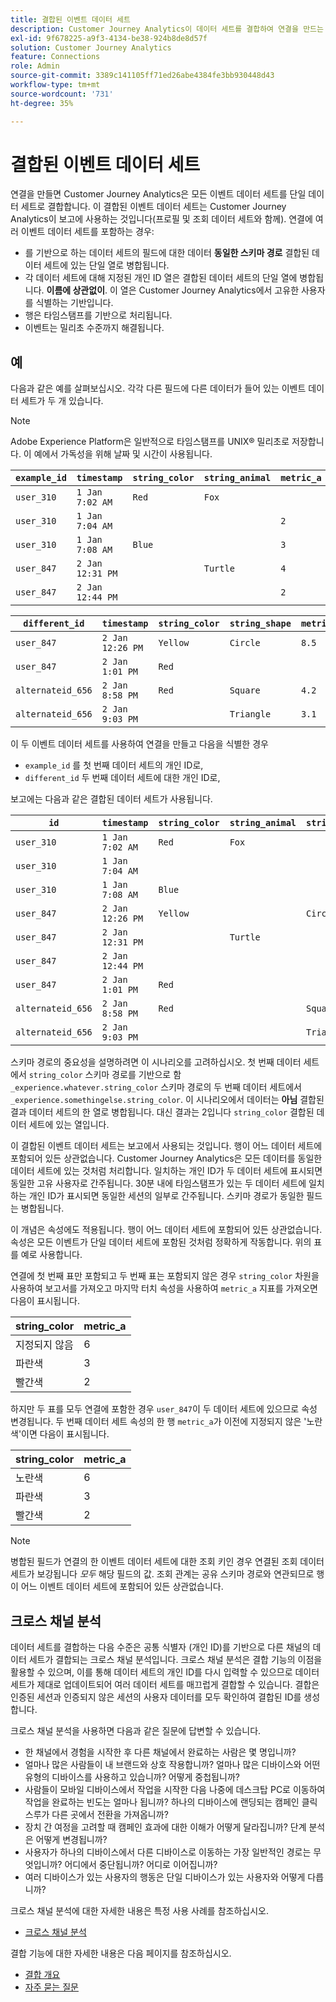 ```yaml
---
title: 결합된 이벤트 데이터 세트
description: Customer Journey Analytics이 데이터 세트를 결합하여 연결을 만드는 방법을 알아봅니다.
exl-id: 9f678225-a9f3-4134-be38-924b8de8d57f
solution: Customer Journey Analytics
feature: Connections
role: Admin
source-git-commit: 3389c141105ff71ed26abe4384fe3bb930448d43
workflow-type: tm+mt
source-wordcount: '731'
ht-degree: 35%

---
```



# 결합된 이벤트 데이터 세트

연결을 만들면 Customer Journey Analytics은 모든 이벤트 데이터 세트를 단일 데이터 세트로 결합합니다. 이 결합된 이벤트 데이터 세트는 Customer Journey Analytics이 보고에 사용하는 것입니다(프로필 및 조회 데이터 세트와 함께). 연결에 여러 이벤트 데이터 세트를 포함하는 경우:

* 를 기반으로 하는 데이터 세트의 필드에 대한 데이터 **동일한 스키마 경로** 결합된 데이터 세트에 있는 단일 열로 병합됩니다.
* 각 데이터 세트에 대해 지정된 개인 ID 열은 결합된 데이터 세트의 단일 열에 병합됩니다. **이름에 상관없이**. 이 열은 Customer Journey Analytics에서 고유한 사용자를 식별하는 기반입니다.
* 행은 타임스탬프를 기반으로 처리됩니다.
* 이벤트는 밀리초 수준까지 해결됩니다.

## 예

다음과 같은 예를 살펴보십시오. 각각 다른 필드에 다른 데이터가 들어 있는 이벤트 데이터 세트가 두 개 있습니다.

>[!NOTE]
>
>Adobe Experience Platform은 일반적으로 타임스탬프를 UNIX® 밀리초로 저장합니다. 이 예에서 가독성을 위해 날짜 및 시간이 사용됩니다.

| `example_id` | `timestamp` | `string_color` | `string_animal` | `metric_a` |
| --- | --- | --- | --- | --- |
| `user_310` | `1 Jan 7:02 AM` | `Red` | `Fox` | |
| `user_310` | `1 Jan 7:04 AM` | | | `2` |
| `user_310` | `1 Jan 7:08 AM` | `Blue` | | `3` |
| `user_847` | `2 Jan 12:31 PM` | | `Turtle` | `4` |
| `user_847` | `2 Jan 12:44 PM` | | | `2` |

| `different_id` | `timestamp` | `string_color` | `string_shape` | `metric_b` |
| --- | --- | --- | --- | --- |
| `user_847` | `2 Jan 12:26 PM` | `Yellow` | `Circle` | `8.5` |
| `user_847` | `2 Jan 1:01 PM` | `Red` | | |
| `alternateid_656` | `2 Jan 8:58 PM` | `Red` | `Square` | `4.2` |
| `alternateid_656` | `2 Jan 9:03 PM` | | `Triangle` | `3.1` |

이 두 이벤트 데이터 세트를 사용하여 연결을 만들고 다음을 식별한 경우

* `example_id` 를 첫 번째 데이터 세트의 개인 ID로,
* `different_id` 두 번째 데이터 세트에 대한 개인 ID로,

보고에는 다음과 같은 결합된 데이터 세트가 사용됩니다.

| `id` | `timestamp` | `string_color` | `string_animal` | `string_shape` | `metric_a` | `metric_b` |
| --- | --- | --- | --- | --- | --- | --- |
| `user_310` | `1 Jan 7:02 AM` | `Red` | `Fox` | | | |
| `user_310` | `1 Jan 7:04 AM` | | | | `2` | |
| `user_310` | `1 Jan 7:08 AM` | `Blue` | | | `3` | |
| `user_847` | `2 Jan 12:26 PM` | `Yellow` | | `Circle` | | `8.5` |
| `user_847` | `2 Jan 12:31 PM` | | `Turtle` | | `4` | |
| `user_847` | `2 Jan 12:44 PM` | | | | `2` | |
| `user_847` | `2 Jan 1:01 PM` | `Red` | | | | |
| `alternateid_656` | `2 Jan 8:58 PM` | `Red` | | `Square` | | `4.2` |
| `alternateid_656` | `2 Jan 9:03 PM` | | | `Triangle` | | `3.1` |

스키마 경로의 중요성을 설명하려면 이 시나리오를 고려하십시오. 첫 번째 데이터 세트에서 `string_color` 스키마 경로를 기반으로 함 `_experience.whatever.string_color` 스키마 경로의 두 번째 데이터 세트에서  `_experience.somethingelse.string_color`. 이 시나리오에서 데이터는 **아님** 결합된 결과 데이터 세트의 한 열로 병합됩니다. 대신 결과는 2입니다 `string_color` 결합된 데이터 세트에 있는 열입니다.

이 결합된 이벤트 데이터 세트는 보고에서 사용되는 것입니다. 행이 어느 데이터 세트에 포함되어 있든 상관없습니다. Customer Journey Analytics은 모든 데이터를 동일한 데이터 세트에 있는 것처럼 처리합니다. 일치하는 개인 ID가 두 데이터 세트에 표시되면 동일한 고유 사용자로 간주됩니다. 30분 내에 타임스탬프가 있는 두 데이터 세트에 일치하는 개인 ID가 표시되면 동일한 세션의 일부로 간주됩니다. 스키마 경로가 동일한 필드는 병합됩니다.

이 개념은 속성에도 적용됩니다. 행이 어느 데이터 세트에 포함되어 있든 상관없습니다. 속성은 모든 이벤트가 단일 데이터 세트에 포함된 것처럼 정확하게 작동합니다. 위의 표를 예로 사용합니다.

연결에 첫 번째 표만 포함되고 두 번째 표는 포함되지 않은 경우 `string_color` 차원을 사용하여 보고서를 가져오고 마지막 터치 속성을 사용하여 `metric_a` 지표를 가져오면 다음이 표시됩니다.

| string_color | metric_a |
| --- | --- |
| 지정되지 않음 | 6 |
| 파란색 | 3 |
| 빨간색 | 2 |

하지만 두 표를 모두 연결에 포함한 경우 `user_847`이 두 데이터 세트에 있으므로 속성 변경됩니다. 두 번째 데이터 세트 속성의 한 행 `metric_a`가 이전에 지정되지 않은 &#39;노란색&#39;이면 다음이 표시됩니다.

| string_color | metric_a |
| --- | --- |
| 노란색 | 6 |
| 파란색 | 3 |
| 빨간색 | 2 |

>[!NOTE]
>
>병합된 필드가 연결의 한 이벤트 데이터 세트에 대한 조회 키인 경우 연결된 조회 데이터 세트가 보강됩니다 *모두* 해당 필드의 값. 조회 관계는 공유 스키마 경로와 연관되므로 행이 어느 이벤트 데이터 세트에 포함되어 있든 상관없습니다.

## 크로스 채널 분석

데이터 세트를 결합하는 다음 수준은 공통 식별자 (개인 ID)를 기반으로 다른 채널의 데이터 세트가 결합되는 크로스 채널 분석입니다. 크로스 채널 분석은 결합 기능의 이점을 활용할 수 있으며, 이를 통해 데이터 세트의 개인 ID를 다시 입력할 수 있으므로 데이터 세트가 제대로 업데이트되어 여러 데이터 세트를 매끄럽게 결합할 수 있습니다. 결합은 인증된 세션과 인증되지 않은 세션의 사용자 데이터를 모두 확인하여 결합된 ID를 생성합니다.

크로스 채널 분석을 사용하면 다음과 같은 질문에 답변할 수 있습니다.

* 한 채널에서 경험을 시작한 후 다른 채널에서 완료하는 사람은 몇 명입니까?
* 얼마나 많은 사람들이 내 브랜드와 상호 작용합니까? 얼마나 많은 디바이스와 어떤 유형의 디바이스를 사용하고 있습니까? 어떻게 중첩됩니까?
* 사람들이 모바일 디바이스에서 작업을 시작한 다음 나중에 데스크탑 PC로 이동하여 작업을 완료하는 빈도는 얼마나 됩니까? 하나의 디바이스에 랜딩되는 캠페인 클릭스루가 다른 곳에서 전환을 가져옵니까?
* 장치 간 여정을 고려할 때 캠페인 효과에 대한 이해가 어떻게 달라집니까? 단계 분석은 어떻게 변경됩니까?
* 사용자가 하나의 디바이스에서 다른 디바이스로 이동하는 가장 일반적인 경로는 무엇입니까? 어디에서 중단됩니까? 어디로 이어집니까?
* 여러 디바이스가 있는 사용자의 행동은 단일 디바이스가 있는 사용자와 어떻게 다릅니까?


크로스 채널 분석에 대한 자세한 내용은 특정 사용 사례를 참조하십시오.

* [크로스 채널 분석](../use-cases/cross-channel/cross-channel.md)

결합 기능에 대한 자세한 내용은 다음 페이지를 참조하십시오.

* [결합 개요](/help/stitching/overview.md)
* [자주 묻는 질문](/help/stitching/faq.md)

